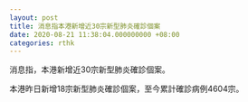 ```yaml
---
layout: post
title: 消息指本港新增近30宗新型肺炎確診個案
date: 2020-08-21 11:38:04.000000000 +08:00
categories: rthk
---
```


消息指，本港新增近30宗新型肺炎確診個案。

本港昨日新增18宗新型肺炎確診個案，至今累計確診病例4604宗。
